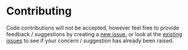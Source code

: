 # Contributing

Code contributions will not be accepted, however feel free to provide feedback / suggestions 
by creating a [new issue](https://github.com/Owl-Domain/{PROJECT}/issues/new), or look at 
the [existing issues](https://github.com/Owl-Domain/{PROJECT}/issues?q=) to see if your
concern / suggestion has already been raised.